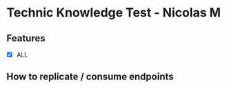 # Technic Knowledge Test - Nicolas M

## Features

- [x] ALL

## How to replicate / consume endpoints
